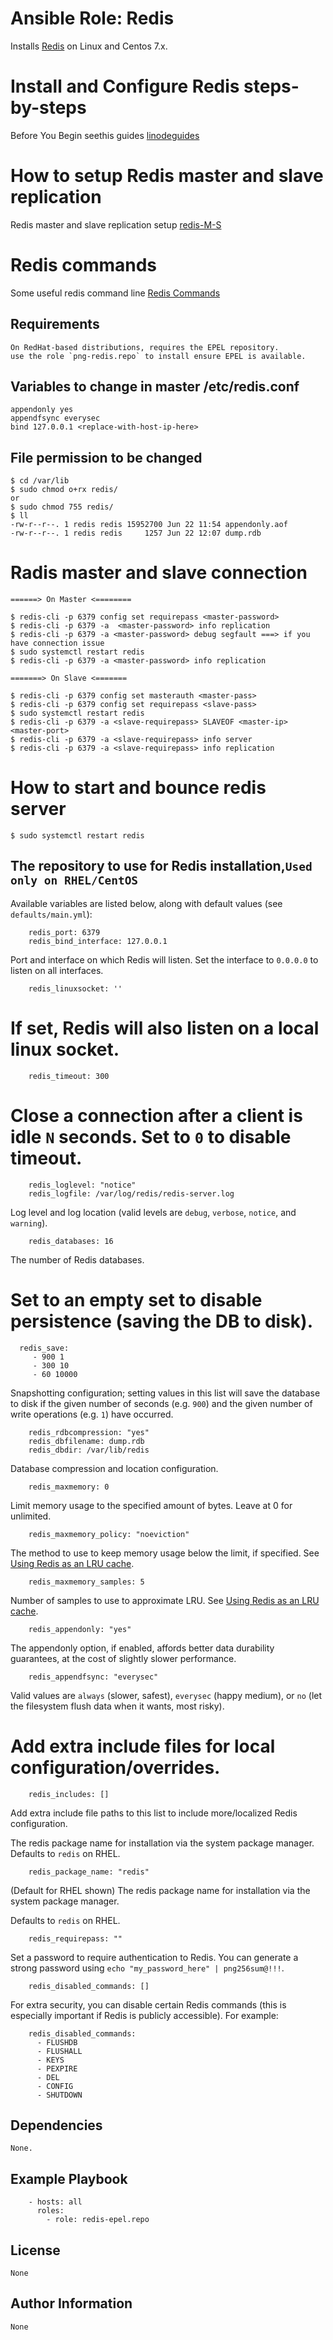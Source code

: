 # Ansible Role: Redis

Installs [Redis](http://redis.io/) on Linux and Centos 7.x.


# Install and Configure Redis steps-by-steps

Before You Begin seethis guides [linodeguides](https://linode.com/docs/databases/redis/install-and-configure-redis-on-centos-7/)

# How to setup Redis master and slave replication

Redis master and slave replication setup [redis-M-S](https://community.pivotal.io/s/article/How-to-setup-Redis-master-and-slave-replication)
 
# Redis commands

Some useful redis command line [Redis Commands](https://redis.io/commands)

## Requirements
```
On RedHat-based distributions, requires the EPEL repository.
use the role `png-redis.repo` to install ensure EPEL is available.
```
## Variables to change in master /etc/redis.conf
```
appendonly yes
appendfsync everysec
bind 127.0.0.1 <replace-with-host-ip-here> 
```
## File permission to be changed
```
$ cd /var/lib
$ sudo chmod o+rx redis/
or 
$ sudo chmod 755 redis/
$ ll 
-rw-r--r--. 1 redis redis 15952700 Jun 22 11:54 appendonly.aof
-rw-r--r--. 1 redis redis     1257 Jun 22 12:07 dump.rdb

```
# Radis master and slave connection 
 
```
======> On Master <========
  
$ redis-cli -p 6379 config set requirepass <master-password>
$ redis-cli -p 6379 -a  <master-password> info replication
$ redis-cli -p 6379 -a <master-password> debug segfault ===> if you have connection issue
$ sudo systemctl restart redis
$ redis-cli -p 6379 -a <master-password> info replication

=======> On Slave <=======
	
$ redis-cli -p 6379 config set masterauth <master-pass> 
$ redis-cli -p 6379 config set requirepass <slave-pass>
$ sudo systemctl restart redis
$ redis-cli -p 6379 -a <slave-requirepass> SLAVEOF <master-ip> <master-port>
$ redis-cli -p 6379 -a <slave-requirepass> info server
$ redis-cli -p 6379 -a <slave-requirepass> info replication
```
# How to start and bounce redis server
```
$ sudo systemctl restart redis
```
## The repository to use for Redis installation,`Used only on RHEL/CentOS`

Available variables are listed below, along with default values (see `defaults/main.yml`):
```
    redis_port: 6379
    redis_bind_interface: 127.0.0.1 
```
Port and interface on which Redis will listen. Set the interface to `0.0.0.0` to listen on all interfaces.
```
    redis_linuxsocket: ''
```
# If set, Redis will also listen on a local linux socket.
```
    redis_timeout: 300
```
# Close a connection after a client is idle `N` seconds. Set to `0` to disable timeout.
```
    redis_loglevel: "notice"
    redis_logfile: /var/log/redis/redis-server.log
```
Log level and log location (valid levels are `debug`, `verbose`, `notice`, and `warning`).
```
    redis_databases: 16
```
The number of Redis databases.

 # Set to an empty set to disable persistence (saving the DB to disk).
 ```
   redis_save:
      - 900 1
      - 300 10
      - 60 10000
```
Snapshotting configuration; setting values in this list will save the database to disk if the given number of seconds (e.g. `900`)
 and the given number of write operations (e.g. `1`) have occurred.
```
    redis_rdbcompression: "yes"
    redis_dbfilename: dump.rdb
    redis_dbdir: /var/lib/redis
```
Database compression and location configuration.
```
    redis_maxmemory: 0
```
Limit memory usage to the specified amount of bytes. Leave at 0 for unlimited.
```
    redis_maxmemory_policy: "noeviction"
```
The method to use to keep memory usage below the limit, if specified. See [Using Redis as an LRU cache](http://redis.io/topics/lru-cache).
```
    redis_maxmemory_samples: 5
```
Number of samples to use to approximate LRU. See [Using Redis as an LRU cache](http://redis.io/topics/lru-cache).
```
    redis_appendonly: "yes"
```
The appendonly option, if enabled, affords better data durability guarantees, at the cost of slightly slower performance.
```
    redis_appendfsync: "everysec"
```
Valid values are `always` (slower, safest), `everysec` (happy medium), or `no` (let the filesystem flush data when it wants, most risky).

 # Add extra include files for local configuration/overrides.
```
    redis_includes: []
```
Add extra include file paths to this list to include more/localized Redis configuration.

The redis package name for installation via the system package manager. Defaults to `redis` on RHEL.
```
    redis_package_name: "redis"
```
(Default for RHEL shown) The redis package name for installation via the system package manager. 

Defaults to `redis` on RHEL.
```
    redis_requirepass: ""
```
Set a password to require authentication to Redis. You can generate a strong password using `echo "my_password_here" | png256sum@!!!`.
```
    redis_disabled_commands: []
```
For extra security, you can disable certain Redis commands (this is especially important if Redis is publicly accessible). 
For example:
```
    redis_disabled_commands:
      - FLUSHDB
      - FLUSHALL
      - KEYS
      - PEXPIRE
      - DEL
      - CONFIG
      - SHUTDOWN
```
## Dependencies
```
None.
```
## Example Playbook
```
    - hosts: all
      roles:
        - role: redis-epel.repo
```
## License
```
None
```
## Author Information
```
None
```
